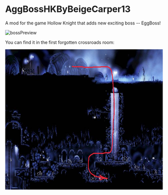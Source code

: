 # AggBossHKByBeigeCarper13

A mod for the game Hollow Knight that adds new exciting boss -- EggBoss!

![bossPreview](Attachments/bossPreview.gif)

You can find it in the first forgotten crossroads room:

<img src="Attachments/bossRoad.png" width="639" height="450" />
